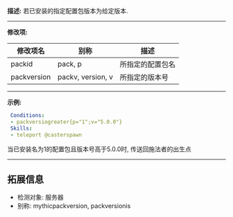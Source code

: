 **描述:** 若已安装的指定配置包版本为给定版本.

---

**修改项:**

| 修改项名  | 别称           | 描述                      |
| --------- | -------------  | ------------------------- |
| packid | pack, p | 所指定的配置包名 |
| packversion | packv, version, v | 所指定的版本号 |

---

**示例:**

```yaml
 Conditions:
 - packversiogreater{p="1";v="5.0.0"}
 Skills:
 - teleport @casterspawn
```
当已安装名为1的配置包且版本号高于5.0.0时, 传送回施法者的出生点

---

拓展信息
---

- 检测对象: 服务器
- 别称: mythicpackversion, packversionis